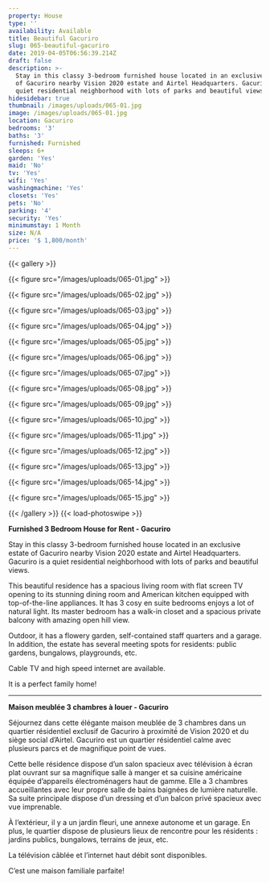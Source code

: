 ```yaml
---
property: House
type: ''
availability: Available
title: Beautiful Gacuriro
slug: 065-beautiful-gacuriro
date: 2019-04-05T06:56:39.214Z
draft: false
description: >-
  Stay in this classy 3-bedroom furnished house located in an exclusive estate
  of Gacuriro nearby Vision 2020 estate and Airtel Headquarters. Gacuriro is a
  quiet residential neighborhood with lots of parks and beautiful views.
hidesidebar: true
thumbnail: /images/uploads/065-01.jpg
image: /images/uploads/065-01.jpg
location: Gacuriro
bedrooms: '3'
baths: '3'
furnished: Furnished
sleeps: 6+
garden: 'Yes'
maid: 'No'
tv: 'Yes'
wifi: 'Yes'
washingmachine: 'Yes'
closets: 'Yes'
pets: 'No'
parking: '4'
security: 'Yes'
minimumstay: 1 Month
size: N/A
price: '$ 1,800/month'
---
```

{{< gallery >}} 

{{< figure src="/images/uploads/065-01.jpg" >}} 

{{< figure src="/images/uploads/065-02.jpg" >}}

 {{< figure src="/images/uploads/065-03.jpg" >}} 

{{< figure src="/images/uploads/065-04.jpg" >}}

{{< figure src="/images/uploads/065-05.jpg" >}}

 {{< figure src="/images/uploads/065-06.jpg" >}}

 {{< figure src="/images/uploads/065-07.jpg" >}}

 {{< figure src="/images/uploads/065-08.jpg" >}}

{{< figure src="/images/uploads/065-09.jpg" >}} 

{{< figure src="/images/uploads/065-10.jpg" >}}

 {{< figure src="/images/uploads/065-11.jpg" >}} 

{{< figure src="/images/uploads/065-12.jpg" >}}

{{< figure src="/images/uploads/065-13.jpg" >}}

{{< figure src="/images/uploads/065-14.jpg" >}}

{{< figure src="/images/uploads/065-15.jpg" >}}

 {{< /gallery >}} {{< load-photoswipe >}}

**Furnished 3 Bedroom House for Rent - Gacuriro**

Stay in this classy 3-bedroom furnished house located in an exclusive estate of Gacuriro nearby Vision 2020 estate and Airtel Headquarters. Gacuriro is a quiet residential neighborhood with lots of parks and beautiful views.

This beautiful residence has a spacious living room with flat screen TV opening to its stunning dining room and American kitchen equipped with top-of-the-line appliances. It has 3 cosy en suite bedrooms enjoys a lot of natural light. Its master bedroom has a walk-in closet and a spacious private balcony with amazing open hill view. 

Outdoor, it has a flowery garden, self-contained staff quarters and a garage. In addition, the estate has several meeting spots for residents: public gardens, bungalows, playgrounds, etc.

Cable TV and high speed internet are available.

It is a perfect family home!

- - -

**Maison meublée 3 chambres à louer - Gacuriro**

Séjournez dans cette élégante maison meublée de 3 chambres dans un quartier résidentiel exclusif de Gacuriro à proximité́ de Vision 2020 et du siège social d’Airtel. Gacuriro est un quartier résidentiel calme avec plusieurs parcs et de magnifique point de vues.

Cette belle résidence dispose d’un salon spacieux avec télévision à écran plat ouvrant sur sa magnifique salle à manger et sa cuisine américaine équipée d’appareils électroménagers haut de gamme. Elle a 3 chambres accueillantes avec leur propre salle de bains baignées de lumière naturelle. Sa suite principale dispose d’un dressing et d’un balcon privé spacieux avec vue imprenable.

À l’extérieur, il y a un jardin fleuri, une annexe autonome et un garage. En plus, le quartier dispose de plusieurs lieux de rencontre pour les résidents : jardins publics, bungalows, terrains de jeux, etc.

La télévision câblée et l’internet haut débit sont disponibles.

C’est une maison familiale parfaite!
